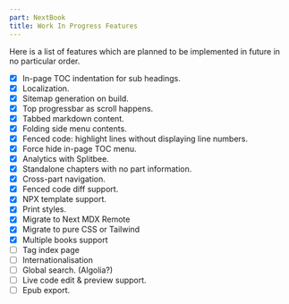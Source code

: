 ```yaml
---
part: NextBook
title: Work In Progress Features
---
```


Here is a list of features which are planned to be implemented in future in no particular order.

- [x] In-page TOC indentation for sub headings.
- [x] Localization.
- [x] Sitemap generation on build.
- [x] Top progressbar as scroll happens.
- [x] Tabbed markdown content.
- [x] Folding side menu contents.
- [x] Fenced code: highlight lines without displaying line numbers.
- [x] Force hide in-page TOC menu.
- [x] Analytics with Splitbee.
- [x] Standalone chapters with no part information.
- [x] Cross-part navigation.
- [x] Fenced code diff support.
- [x] NPX template support.
- [x] Print styles.
- [x] Migrate to Next MDX Remote
- [x] Migrate to pure CSS or Tailwind
- [x] Multiple books support
- [ ] Tag index page
- [ ] Internationalisation
- [ ] Global search. (Algolia?)
- [ ] Live code edit & preview support.
- [ ] Epub export.
